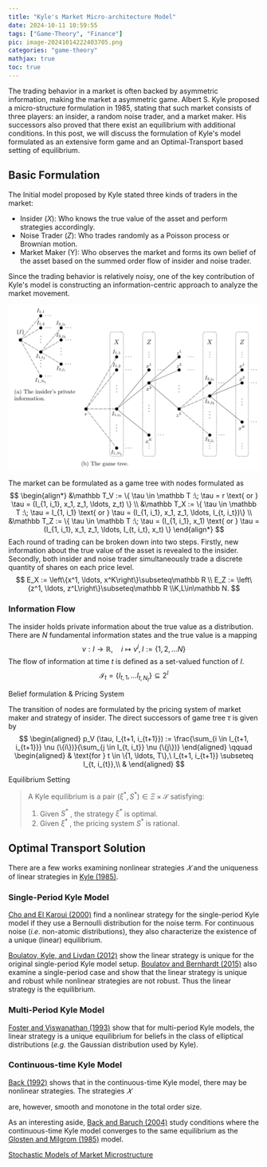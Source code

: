 ```yaml
---
title: "Kyle's Market Micro-architecture Model"
date: 2024-10-11 10:59:55
tags: ["Game-Theory", "Finance"]
pic: image-20241014222403705.png
categories: "game-theory"
mathjax: true
toc: true
---
```


The trading behavior in a market is often backed by asymmetric information, making the market a asymmetric game. Albert S. Kyle proposed a micro-structure formulation in 1985, stating that such market consists of three players: an insider, a random noise trader, and a market maker. His successors also proved that there exist an equilibrium with additional conditions. In this post, we will discuss the formulation of Kyle's model formulated as an extensive form game and an Optimal-Transport based setting of equilibrium.

<!-- more -->

## Basic Formulation

The Initial model proposed by Kyle stated three kinds of traders in the market:

- Insider ($X$): Who knows the true value of the asset and perform strategies accordingly. 
- Noise Trader ($Z$): Who trades randomly as a Poisson process or Brownian motion.
- Market Maker (Y): Who observes the market and forms its own belief of the asset based on the summed order flow of insider and noise trader. 

Since the trading behavior is relatively noisy, one of the key contribution of Kyle's model is constructing an information-centric approach to analyze the market movement.

<img src="kyle-market-model/image-20241014222403705.png" alt="Game tree of the Kyle's market model." style="zoom:100%;" />

The market can be formulated as a game tree with nodes formulated as 
$$
\begin{align*}
        &\mathbb T_V := \{ \tau \in \mathbb T :\; \tau = r \text{ or } \tau = (I_{1, i_1}, x_1, z_1, \ldots, z_t) \} \\
        &\mathbb T_X := \{ \tau \in \mathbb T :\; \tau = I_{1, i_1} \text{ or } \tau = (I_{1, i_1}, x_1, z_1, \ldots, I_{t, i_t})\} \\
        &\mathbb T_Z := \{ \tau \in \mathbb T :\; \tau = (I_{1, i_1}, x_1) \text{ or } \tau = (I_{1, i_1}, x_1, z_1, \ldots, I_{t, i_t}, x_t) \}
\end{align*}
$$
Each round of trading can be broken down into two steps. Firstly, new  information about the true value of the asset is revealed to the insider. Secondly, both insider and noise trader simultaneously trade a discrete quantity of shares on each price level.
$$
E_X := \left\{x^1, \ldots, x^K\right\}\subseteq\mathbb R \\
E_Z := \left\{z^1, \ldots, z^L\right\}\subseteq\mathbb R
\\K,L\in\mathbb N.
$$


### Information Flow

The insider holds private information about the true value as a distribution. There are $N$ fundamental information states and the true value is a mapping
$$
v:I\rightarrow\mathbb{R},\quad i\mapsto v^i, I:=\{1,2,...N\}
$$
The flow of information at time $t$ is defined as a set-valued function of $I$. 
$$
\mathcal I_t=\{I_{t,1},...I_{t,N_t}\}\subseteq 2^I
$$


Belief formulation & Pricing System

The transition of nodes are formulated by the pricing system of market maker and strategy of insider. The direct successors of  game tree $\tau$ is given by
$$
\begin{aligned}
p_V (\tau, I_{t+1, i_{t+1}}) := \frac{\sum_{i \in I_{t+1, i_{t+1}}} \nu (\{i\})}{\sum_{j \in I_{t, i_t}} \nu (\{j\})}
\end{aligned} \qquad
                \begin{aligned}                 
                        & \text{for } t \in \{1, \ldots, T\},\ I_{t+1, i_{t+1}} \subseteq I_{t, i_{t}},\\
                        & 
\end{aligned}
$$




Equilibrium Setting

>A Kyle equilibrium is a pair $(\xi^*, S^*)\in \Xi\times \mathcal S$ satisfying:
>
>1. Given $S^*$ , the strategy $\xi^*$ is optimal.
>2. Given $\xi^*$ , the pricing system $S^*$ is rational. 

## Optimal Transport Solution





There are a few works examining nonlinear strategies *𝑋*  and the uniqueness of linear strategies in [Kyle (1985)](https://www.jstor.org/stable/1913210).

### Single-Period Kyle Model

[Cho and El Karoui (2000)](https://www.jstor.org/stable/20076254) find a nonlinear strategy for the single-period Kyle model if they use a Bernoulli distribution for the noise term. For continuous noise (*i.e.* non-atomic distributions), they also characterize the existence of a unique (linear) equilibrium.

[Boulatov, Kyle, and Livdan (2012)](https://www.nbs.rs/internet/latinica/90/90_9/AlexeiBulatov_wp.pdf) show the linear strategy is unique for the original single-period Kyle model setup. [Boulatov and Bernhardt (2015)](https://www.researchgate.net/publication/282546498_Robustness_of_equilibrium_in_the_Kyle_model_of_informed_speculation) also examine a single-period case and show that the linear strategy is  unique and robust while nonlinear strategies are not robust. Thus the  linear strategy is the equilibrium.

### Multi-Period Kyle Model

[Foster and Viswanathan (1993)](https://www.jstor.org/stable/2961988) show that for multi-period Kyle models, the linear strategy is a unique equilibrium for beliefs in the class of elliptical distributions (*e.g.* the Gaussian distribution used by Kyle).

### Continuous-time Kyle Model

[Back (1992)](https://www.jstor.org/stable/2962132) shows that in the continuous-time Kyle model, there may be nonlinear strategies. The strategies *𝑋*

 are, however, smooth and monotone in the total order size.

As an interesting aside, [Back and Baruch (2004)](https://www.jstor.org/stable/3598909) study conditions where the continuous-time Kyle model converges to the same equilibrium as the [Glosten and Milgrom (1985)](https://www.sciencedirect.com/science/article/abs/pii/0304405X85900443) model.







[Stochastic Models of Market Microstructure](https://vkulkarn.web.unc.edu/wp-content/uploads/sites/17199/2018/05/MarketDynamics.pdf)